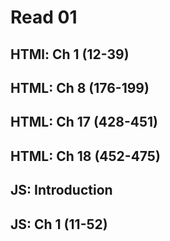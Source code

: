# Read 01

## HTMl: Ch 1 (12-39)

## HTML: Ch 8 (176-199)

## HTML: Ch 17 (428-451)

## HTML: Ch 18 (452-475)

## JS: Introduction

## JS: Ch 1 (11-52)
